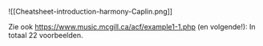 ![[Cheatsheet-introduction-harmony-Caplin.png]]

Zie ook https://www.music.mcgill.ca/acf/example1-1.php (en volgende!):
In totaal 22 voorbeelden.


